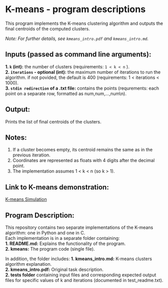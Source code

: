 # K-means - program descriptions

This program implements the K-means clustering algorithm and outputs the final centroids of the computed clusters.

*Note: For further details, see `kmeans_intro.pdf` and `kmeans_intro.md`.*

## Inputs (passed as command line arguments):
**1. `k` (int):** the number of clusters (requirements: `1 < k < n` ).  
**2. `iterations` - optional (int):** the maximum number of iterations to run the algorithm. if not povided, the default is 400 (requirements: 1 < iterations < 1000).  
**3. `stdin redirection` of a .txt file:** contains the points (requrements: each point on a separate row, formatted as num,num,...,num\n).  

## Output:
Prints the list of final centroids of the clusters.

## Notes:
1. If a cluster becomes empty, its centroid remains the same as in the previous iteration.  
2. Coordinates are represented as floats with 4 digits after the decimal point.  
3. The implementation assumes 1 < k < n (so k > 1).

## Link to K-means demonstration:
[K-means Simulation](http://alekseynp.com/viz/k-means.html)

## Program Description:
This repository contains two separate implementations of the K-means algorithm: one in Python and one in C.  
Each implementation is in a separate folder containing:  
**1. README.md:** Explains the functionality of the program.  
**2. kmeans:** The program code (single file).  

In addition, the folder includes:
**1. kmeans_intro.md:** K-means clusters algorithm explanation.  
**2. kmeans_intro.pdf:** Original task description.  
**2. tests folder** containing input files and corresponding expected output files for specific values of k and iterations (documented in test_readme.txt).


